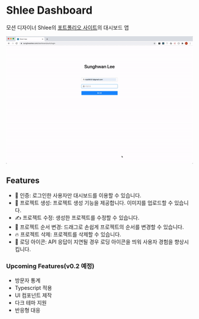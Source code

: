 # Shlee Dashboard
모션 디자이너 Shlee의 [포트폴리오 사이트](https://sunghwanlee.com)의 대시보드 앱

![dashboard-record](images/dashboard-record.gif)

## Features
* 🔑 인증: 로그인한 사용자만 대시보드를 이용할 수 있습니다.
* 📌 프로젝트 생성: 프로젝트 생성 기능을 제공합니다. 이미지를 업로드할 수 있습니다.
* ✍️ 프로젝트 수정: 생성한 프로젝트를 수정할 수 있습니다.
* 🎰 프로젝트 순서 변경: 드래그로 손쉽게 프로젝트의 순서를 변경할 수 있습니다.
* 🔥 프로젝트 삭제: 프로젝트를 삭제할 수 있습니다.
* 🍥 로딩 아이콘: API 응답이 지연될 경우 로딩 아이콘을 띄워 사용자 경험을 향상시킵니다.

### Upcoming Features(v0.2 예정)
* 방문자 통계
* Typescript 적용
* UI 컴포넌트 제작
* 다크 테마 지원
* 반응형 대응
